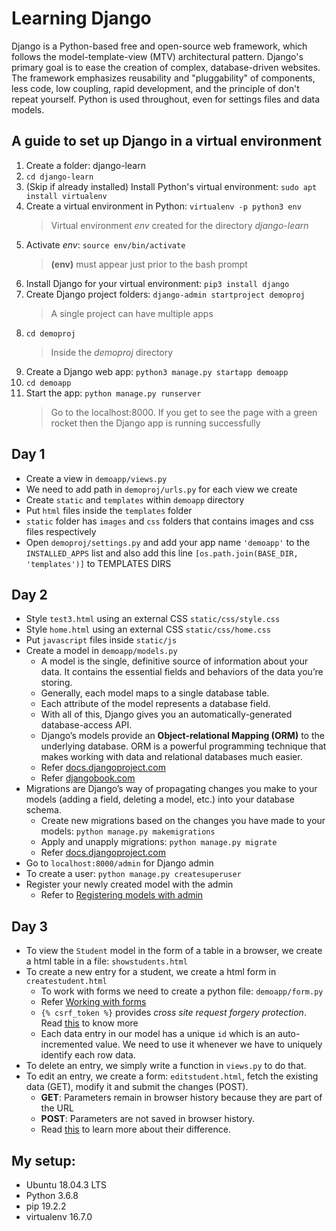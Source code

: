 # Learning Django
Django is a Python-based free and open-source web framework, which follows the model-template-view (MTV) architectural pattern. Django's primary goal is to ease the creation of complex, database-driven websites. The framework emphasizes reusability and "pluggability" of components, less code, low coupling, rapid development, and the principle of don't repeat yourself. Python is used throughout, even for settings files and data models.

## A guide to set up Django in a virtual environment

1. Create a folder: django-learn
2. ```cd django-learn```
3. (Skip if already installed) Install Python's virtual environment: ```sudo apt install virtualenv```
4. Create a virtual environment in Python: ```virtualenv -p python3 env```
    > Virtual environment *env* created for the directory *django-learn*
5. Activate *env*: ```source env/bin/activate```
    > **(env)** must appear just prior to the bash prompt
6. Install Django for your virtual environment: ```pip3 install django```
7. Create Django project folders: ```django-admin startproject demoproj```
    > A single project can have multiple apps
8. ```cd demoproj```
    > Inside the *demoproj* directory
9. Create a Django web app: ```python3 manage.py startapp demoapp```
10. ```cd demoapp```
11. Start the app: ```python manage.py runserver```
    > Go to the localhost:8000. If you get to see the page with a green rocket then the Django app is running successfully

## Day 1
- Create a view in ```demoapp/views.py```
- We need to add path in ```demoproj/urls.py``` for each view we create
- Create ```static``` and ```templates``` within ```demoapp``` directory
- Put ```html``` files inside the ```templates``` folder
- ```static``` folder has ```images``` and ```css``` folders that contains images and css files respectively
- Open ```demoproj/settings.py``` and add your app name ```'demoapp'``` to the ```INSTALLED_APPS``` list and also add this line ```[os.path.join(BASE_DIR, 'templates')]``` to TEMPLATES DIRS

## Day 2
- Style ```test3.html``` using an external CSS ```static/css/style.css```
- Style ```home.html``` using an external CSS ```static/css/home.css```
- Put ```javascript``` files inside ```static/js```
- Create a model in ```demoapp/models.py```
    - A model is the single, definitive source of information about your data. It contains the essential fields and behaviors of the data you’re storing.
    - Generally, each model maps to a single database table.
    - Each attribute of the model represents a database field.
    - With all of this, Django gives you an
    automatically-generated database-access API.
    - Django’s models provide an **Object-relational Mapping (ORM)** to the underlying database. ORM is a powerful programming technique that makes working with data and relational databases much easier.
    - Refer [docs.djangoproject.com](https://docs.djangoproject.com/en/2.2/topics/db/models/)
    - Refer [djangobook.com](https://djangobook.com/mdj2-models/)
- Migrations are Django’s way of propagating changes you make to your models (adding a field, deleting a model, etc.) into your database schema.
    - Create new migrations based on the changes you have made to your models: ```python manage.py makemigrations```
    - Apply and unapply migrations: ```python manage.py migrate```
    - Refer [docs.djangoproject.com](https://docs.djangoproject.com/en/2.2/topics/migrations/)
- Go to ```localhost:8000/admin``` for Django admin
- To create a user: ```python manage.py createsuperuser```
- Register your newly created model with the admin
    - Refer to [Registering models with admin](https://djangobook.com/mdj2-django-admin/)

## Day 3
- To view the ```Student``` model in the form of a table in a browser, we create a html table in a file: ```showstudents.html```
- To create a new entry for a student, we create a html form in ```createstudent.html```
    - To work with forms we need to create a python file: ```demoapp/form.py```
    - Refer [Working with forms](https://docs.djangoproject.com/en/2.2/topics/forms/)
    - ```{% csrf_token %}``` provides *cross site request forgery protection*. Read [this](https://docs.djangoproject.com/en/2.2/ref/csrf/) to know more
    - Each data entry in our model has a unique ```id``` which is an auto-incremented value. We need to use it whenever we have to uniquely identify each row data.
- To delete an entry, we simply write a function in ```views.py``` to do that.
- To edit an entry, we create a form: ```editstudent.html```, fetch the existing data (GET), modify it and submit the changes (POST).
    - **GET**: Parameters remain in browser history because they are part of the URL
    - **POST**: Parameters are not saved in browser history.
    - Read [this](https://www.diffen.com/difference/GET-vs-POST-HTTP-Requests) to learn more about their difference.

## My setup:
- Ubuntu 18.04.3 LTS
- Python 3.6.8
- pip 19.2.2
- virtualenv 16.7.0